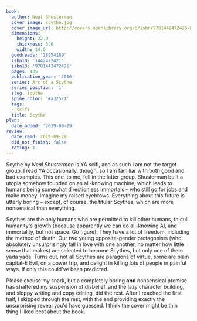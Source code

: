 ```yaml
---
book:
  author: Neal Shusterman
  cover_image: scythe.jpg
  cover_image_url: http://covers.openlibrary.org/b/isbn/9781442472426-L.jpg
  dimensions:
    height: 22.0
    thickness: 3.6
    width: 14.0
  goodreads: '28954189'
  isbn10: '1442472421'
  isbn13: '9781442472426'
  pages: 435
  publication_year: '2016'
  series: Arc of a Scythe
  series_position: '1'
  slug: scythe
  spine_color: '#a32521'
  tags:
  - scifi
  title: Scythe
plan:
  date_added: '2019-09-29'
review:
  date_read: 2019-09-29
  did_not_finish: false
  rating: 1
---
```


Scythe by *Neal Shusterman* is YA scifi, and as such I am not the target group. I read YA occasionally, though, so I am familiar with both good and bad examples. This one, to me, fell in the latter group. Shusterman built a utopia somehow founded on an all-knowing machine, which leads to humans being somewhat directionless immortals – who still go for jobs and make money. Imagine my raised eyebrows. Everything about this future is utterly boring – except, of course, the titular Scythes, which are more nonsensical than everything.

Scythes are the only humans who are permitted to kill other humans, to cull humanity's growth (because apparently we can do all-knowing AI, and immortality, but not space. Go figure). They have a lot of freedom, including the method of death. Our two young opposite-gender protagonists (who absolutely unsurprisingly fall in love with one another, no matter how little sense that makes) are selected to become Scythes, but only one of them yada yada. Turns out, not all Scythes are paragons of virtue, some are plain capital-E Evil, on a power trip, and delight in killing lots of people in painful ways. If only this could've been predicted.

Please excuse my snark, but a completely boring **and** nonsensical premise has shattered my suspension of disbelief, and the lazy character building, and sloppy writing and copy editing, did the rest. After I reached the first half, I skipped through the rest, with the end providing exactly the unsurprising reveal you'd have guessed. I think the cover might be thin thing I liked best about the book.
